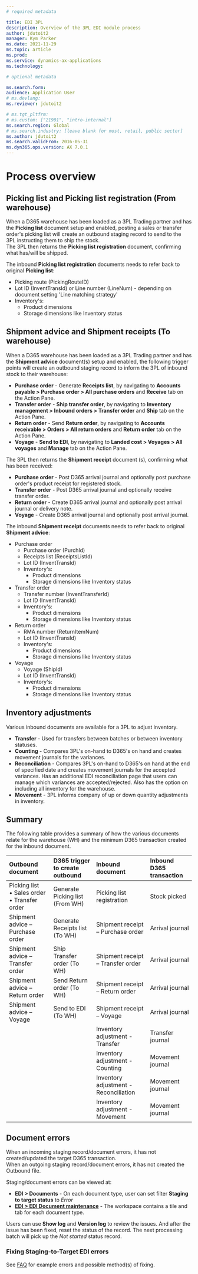 ```yaml
---
# required metadata

title: EDI 3PL
description: Overview of the 3PL EDI module process
author: jdutoit2
manager: Kym Parker
ms.date: 2021-11-29
ms.topic: article
ms.prod: 
ms.service: dynamics-ax-applications
ms.technology: 

# optional metadata

ms.search.form:  
audience: Application User
# ms.devlang: 
ms.reviewer: jdutoit2

# ms.tgt_pltfrm: 
# ms.custom: ["21901", "intro-internal"]
ms.search.region: Global
# ms.search.industry: [leave blank for most, retail, public sector]
ms.author: jdutoit2
ms.search.validFrom: 2016-05-31
ms.dyn365.ops.version: AX 7.0.1
---
```


# Process overview

## Picking list and Picking list registration (From warehouse)
When a D365 warehouse has been loaded as a 3PL Trading partner and has the **Picking list** document setup and enabled, posting a sales or transfer order's picking list will create an outbound staging record to send to the 3PL instructing them to ship the stock. <br>
The 3PL then returns the **Picking list registration** document, confirming what has/will be shipped.

The inbound **Picking list registration** documents needs to refer back to original **Picking list**:
- Picking route (PickingRouteID)
- Lot ID (InventTransId) or Line number (LineNum) - depending on document setting 'Line matching strategy'
- Inventory's:
  - Product dimensions
  - Storage dimensions like Inventory status

## Shipment advice and Shipment receipts (To warehouse)
When a D365 warehouse has been loaded as a 3PL Trading partner and has the **Shipment advice** document(s) setup and enabled, the following trigger points will create an outbound staging record to inform the 3PL of inbound stock to their warehouse:
- **Purchase order** - Generate **Receipts list**, by navigating to **Accounts payable > Purchase order > All purchase orders** and **Receive** tab on the Action Pane.
- **Transfer order** - **Ship transfer order**, by navigating to **Inventory management > Inbound orders > Transfer order** and **Ship** tab on the Action Pane.
- **Return order** - Send **Return order**, by navigating to **Accounts receivable > Orders > All return orders** and **Return order** tab on the Action Pane.
- **Voyage** - **Send to EDI**, by navigating to **Landed cost > Voyages > All voyages** and **Manage** tab on the Action Pane.

The 3PL then returns the **Shipment receipt** document (s), confirming what has been received:
- **Purchase order** - Post D365 arrival journal and optionally post purchase order's product receipt for registered stock.
- **Transfer order** - Post D365 arrival journal and optionally receive transfer order.
- **Return order** - Create D365 arrival journal and optionally post arrival journal or delivery note.
- **Voyage** - Create D365 arrival journal and optionally post arrival journal.

The inbound **Shipment receipt** documents needs to refer back to original **Shipment advice**:
- Purchase order
    - Purchase order (PurchId)
    - Receipts list (ReceiptsListId)
    - Lot ID (InventTransId)
    - Inventory's:
        - Product dimensions
        - Storage dimensions like Inventory status
- Transfer order
    - Transfer number (InventTransferId)
    - Lot ID (InventTransId)
    - Inventory's:
        - Product dimensions
        - Storage dimensions like Inventory status
- Return order
    - RMA number (ReturnItemNum)
    - Lot ID (InventTransId)
    - Inventory's:
        - Product dimensions
        - Storage dimensions like Inventory status
- Voyage
    - Voyage (ShipId)
    - Lot ID (InventTransId)
    - Inventory's:
        - Product dimensions
        - Storage dimensions like Inventory status

## Inventory adjustments
Various inbound documents are available for a 3PL to adjust inventory.
- **Transfer** - Used for transfers between batches or between inventory statuses.
- **Counting** - Compares 3PL's on-hand to D365's on hand and creates movement journals for the variances.
- **Reconciliation** - Compares 3PL's on-hand to D365's on hand at the end of specified date and creates movement journals for the accepted variances. Has an additional EDI reconciliation page that users can manage which variances are accepted/rejected. Also has the option on including all inventory for the warehouse.
- **Movement** - 3PL informs company of up or down quantity adjustments in inventory.

## Summary

The following table provides a summary of how the various documents relate for the warehouse (WH) and the minimum D365 transaction created for the inbound document.

Outbound document				| D365 trigger to create outbound	| Inbound document                                          | Inbound D365 transaction
:--						          |:--			                        |:--                                                        |:--
Picking list  <br> • Sales order <br> • Transfer order	| Generate Picking list	(From WH) | Picking list registration | Stock picked
Shipment advice – Purchase order 	| Generate Receipts list (To WH)		| Shipment receipt – Purchase order             | Arrival journal
Shipment advice – Transfer order 	| Ship Transfer order	(To WH)		    | Shipment receipt – Transfer order             | Arrival journal
Shipment advice – Return order 		| Send Return order	(To WH)		      | Shipment receipt – Return order               | Arrival journal
Shipment advice – Voyage 		      | Send to EDI	(To WH)		          	| Shipment receipt – Voyage                     | Arrival journal
<br>						        				          | <br>                      | Inventory adjustment - Transfer               | Transfer journal
<br> 						        			            | <br>                      | Inventory adjustment - Counting               | Movement journal
<br> 						        				          | <br>                      | Inventory adjustment - Reconciliation         | Movement journal
<br> 						        				          | <br>                      | Inventory adjustment - Movement               | Movement journal

## Document errors
When an incoming staging record/document errors, it has not created/updated the target D365 transaction. <br>
When an outgoing staging record/document errors, it has not created the Outbound file. <br>

Staging/document errors can be viewed at: <br>
- **EDI > Documents** - On each document type, user can set filter **Staging to target status** to _Error_
- [**EDI > EDI Document maintenance**](../../CORE/WORKSPACES/EDI-Document-maintenance-workspace.md) - The workspace contains a tile and tab for each document type.

Users can use **Show log** and **Version log** to review the issues. And after the issue has been fixed, reset the status of the record. The next processing batch will pick up the _Not started_ status record.

### Fixing Staging-to-Target EDI errors 
See [FAQ](FAQ.md#fixing-staging-to-target-edi-errors) for example errors and possible method(s) of fixing.
